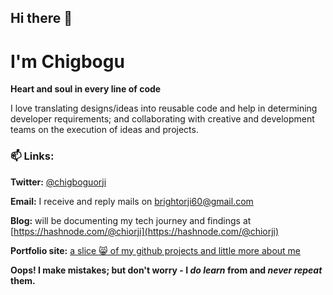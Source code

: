 ## Hi there 👋

# I'm Chigbogu

**Heart and soul in every line of code**

I love translating designs/ideas into reusable code and help in determining developer requirements;
and collaborating with creative and development teams on the execution of ideas and projects.


### 📫 Links: <br />
**Twitter:** [@chigboguorji](https://twitter.com/_zeroth_) <br />

**Email:** I receive and reply mails on [brightorji60@gmail.com](mailto:brightorji60@gmail.com) <br />

**Blog:** will be documenting my tech journey and findings at [https://hashnode.com/@chiorji](https://hashnode.com/@chiorji)

**Portfolio site:** [a slice :smile_cat: of my github projects and little more about me](https://chigboguorji.netlify.app)

**Oops! I make mistakes; but don't worry - I *do learn* from and *never repeat* them.**
